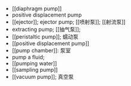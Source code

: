 - [[diaphragm pump]]
- positive displacement pump
- [[ejector]]; ejector pump; [[喷射泵]]; [[射流泵]]
- extracting pump; [[抽气泵]]; 
- [[peristaltic pump]]; 蠕动泵
- [[positive displacement pump]]
- [[pump chamber]]: 泵室
- pump a fluid;
- [[pumping water]]
- [[sampling pump]] 
- [[vacuum pump]]; 真空泵
